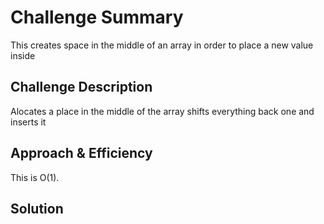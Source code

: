 # Challenge Summary
<!-- Short summary or background information -->
This creates space in the middle of an array in order to place a new value inside

## Challenge Description
Alocates a place in the middle of the array shifts everything back one and inserts it

## Approach & Efficiency
This is O(1). 

## Solution
<!-- Embedded whiteboard image -->
